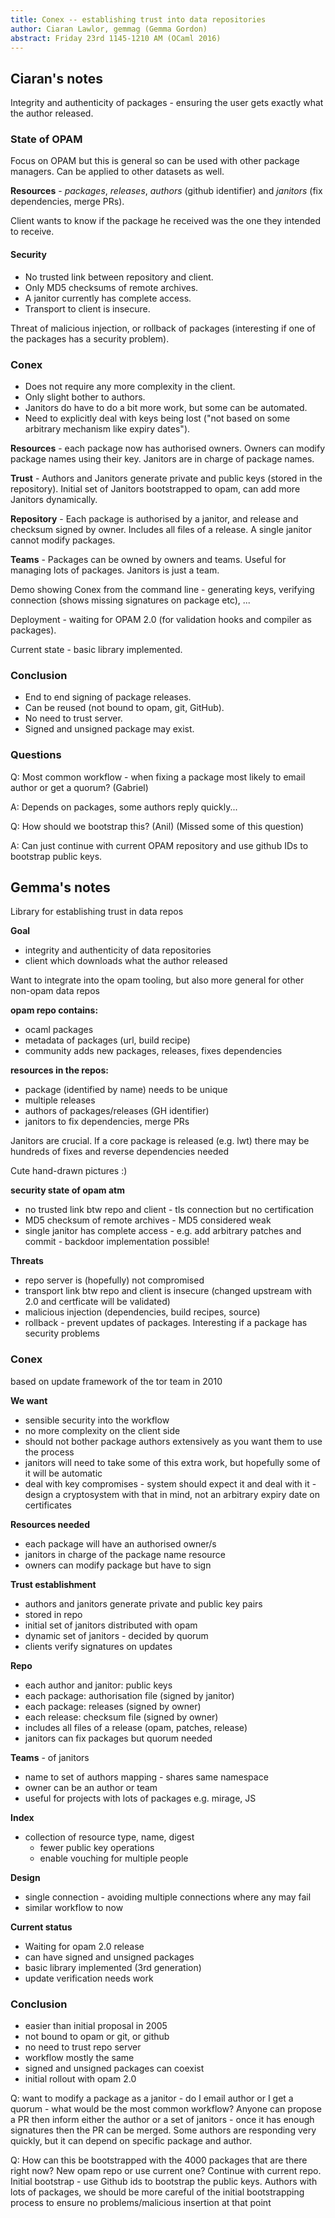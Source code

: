 ```yaml
---
title: Conex -- establishing trust into data repositories
author: Ciaran Lawlor, gemmag (Gemma Gordon)
abstract: Friday 23rd 1145-1210 AM (OCaml 2016)
---
```

## Ciaran's notes

Integrity and authenticity of packages - ensuring the user gets exactly what the author released.

### State of OPAM

Focus on OPAM but this is general so can be used with other package managers. Can be applied to other datasets as well.

**Resources** - *packages*, *releases*, *authors* (github identifier) and *janitors* (fix dependencies, merge PRs).

Client wants to know if the package he received was the one they intended to receive.

#### Security

- No trusted link between repository and client.
- Only MD5 checksums of remote archives.
- A janitor currently has complete access.
- Transport to client is insecure.

Threat of malicious injection, or rollback of packages (interesting if one of the packages has a security problem).

### Conex

- Does not require any more complexity in the client.
- Only slight bother to authors.
- Janitors do have to do a bit more work, but some can be automated.
- Need to explicitly deal with keys being lost ("not based on some arbitrary mechanism like expiry dates").

**Resources** - each package now has authorised owners. Owners can modify package names using their key. Janitors are in charge of package names.

**Trust** - Authors and Janitors generate private and public keys (stored in the repository). Initial set of Janitors bootstrapped to opam, can add more Janitors dynamically.

**Repository** - Each package is authorised by a janitor, and release and checksum signed by owner. Includes all files of a release. A single janitor cannot modify packages.

**Teams** - Packages can be owned by owners and teams. Useful for managing lots of packages. Janitors is just a team.

Demo showing Conex from the command line - generating keys, verifying connection (shows missing signatures on package etc), ...

Deployment - waiting for OPAM 2.0 (for validation hooks and compiler as packages).

Current state - basic library implemented.

### Conclusion

- End to end signing of package releases.
- Can be reused (not bound to opam, git, GitHub).
- No need to trust server.
- Signed and unsigned package may exist.

### Questions

Q: Most common workflow - when fixing a package most likely to email author or get a quorum? (Gabriel)

A: Depends on packages, some authors reply quickly...

Q: How should we bootstrap this? (Anil) (Missed some of this question)

A: Can just continue with current OPAM repository and use github IDs to bootstrap public keys.

## Gemma's notes

Library for establishing trust in data repos

**Goal**

- integrity and authenticity of data repositories
- client which downloads what the author released

Want to integrate into the opam tooling, but also more general for other non-opam data repos

**opam repo contains:**

- ocaml packages
- metadata of packages (url, build recipe)
- community adds new packages, releases, fixes dependencies

**resources in the repos:**

- package (identified by name) needs to be unique
- multiple releases
- authors of packages/releases (GH identifier)
- janitors to fix dependencies, merge PRs

Janitors are crucial. If a core package is released (e.g. lwt) there may be hundreds of fixes and reverse dependencies needed

Cute hand-drawn pictures :)

**security state of opam atm**

- no trusted link btw repo and client - tls connection but no certification
- MD5 checksum of remote archives - MD5 considered weak
- single janitor has complete access - e.g. add arbitrary patches and commit - backdoor implementation possible!

**Threats**

- repo server is (hopefully) not compromised
- transport link btw repo and client is insecure (changed upstream with 2.0 and certficate will be validated)
- malicious injection (dependencies, build recipes, source)
- rollback - prevent updates of packages. Interesting if a package has security problems

### Conex
based on update framework of the tor team in 2010

**We want**

- sensible security into the workflow
- no more complexity on the client side
- should not bother package authors extensively as you want them to use the process
- janitors will need to take some of this extra work, but hopefully some of it will be automatic
- deal with key compromises - system should expect it and deal with it - design a cryptosystem with that in mind, not an arbitrary expiry date on certificates

**Resources needed**

- each package will have an authorised owner/s
- janitors in charge of the package name resource
- owners can modify package but have to sign

**Trust establishment**

- authors and janitors generate private and public key pairs
- stored in repo
- initial set of janitors distributed with opam
- dynamic set of janitors - decided by quorum
- clients verify signatures on updates

**Repo**

- each author and janitor: public keys
- each package: authorisation file (signed by janitor)
- each package: releases (signed by owner)
- each release: checksum file (signed by owner)
- includes all files of a release (opam, patches, release)
- janitors can fix packages but quorum needed

**Teams** - of janitors

- name to set of authors mapping - shares same namespace
- owner can be an author or team
- useful for projects with lots of packages e.g. mirage, JS

**Index**

- collection of resource type, name, digest
  - fewer public key operations
  - enable vouching for multiple people

**Design**

- single connection - avoiding multiple connections where any may fail
- similar workflow to now

**Current status**

- Waiting for opam 2.0 release
- can have signed and unsigned packages
- basic library implemented (3rd generation)
- update verification needs work

### Conclusion

- easier than initial proposal in 2005
- not bound to opam or git, or github
- no need to trust repo server
- workflow mostly the same
- signed and unsigned packages can coexist
- initial rollout with opam 2.0

Q: want to modify a package as a janitor - do I email author or I get a quorum - what would be the most common workflow? Anyone can propose a PR then inform either the author or a set of janitors - once it has enough signatures then the PR can be merged. Some authors are responding very quickly, but it can depend on specific package and author.

Q: How can this be bootstrapped with the 4000 packages that are there right now? New opam repo or use current one? Continue with current repo. Initial bootstrap - use Github ids to bootstrap the public keys. Authors with lots of packages, we should be more careful of the initial bootstrapping process to ensure no problems/malicious insertion at that point
